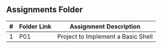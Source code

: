 ## Assignments Folder

|  #  | Folder Link        | Assignment Description                                             |
| :---: | ---------------- | ------------------------------------------------------------------ |
|   1   |  P01  | Project to Implement a Basic Shell |
